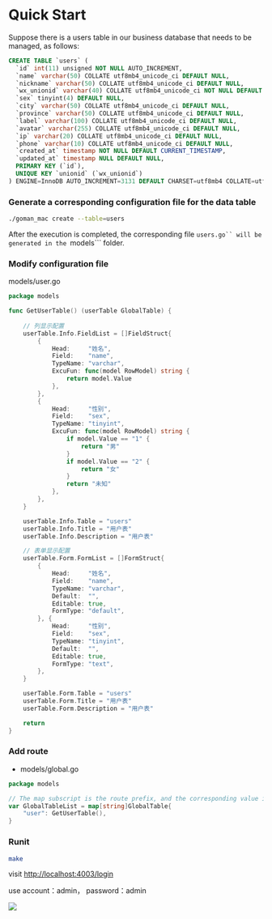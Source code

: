 # Quick Start

Suppose there is a users table in our business database that needs to be managed, as follows:

```sql
CREATE TABLE `users` (
  `id` int(11) unsigned NOT NULL AUTO_INCREMENT,
  `name` varchar(50) COLLATE utf8mb4_unicode_ci DEFAULT NULL,
  `nickname` varchar(50) COLLATE utf8mb4_unicode_ci DEFAULT NULL,
  `wx_unionid` varchar(40) COLLATE utf8mb4_unicode_ci NOT NULL DEFAULT '',
  `sex` tinyint(4) DEFAULT NULL,
  `city` varchar(50) COLLATE utf8mb4_unicode_ci DEFAULT NULL,
  `province` varchar(50) COLLATE utf8mb4_unicode_ci DEFAULT NULL,
  `label` varchar(100) COLLATE utf8mb4_unicode_ci DEFAULT NULL,
  `avatar` varchar(255) COLLATE utf8mb4_unicode_ci DEFAULT NULL,
  `ip` varchar(20) COLLATE utf8mb4_unicode_ci DEFAULT NULL,
  `phone` varchar(10) COLLATE utf8mb4_unicode_ci DEFAULT NULL,
  `created_at` timestamp NOT NULL DEFAULT CURRENT_TIMESTAMP,
  `updated_at` timestamp NULL DEFAULT NULL,
  PRIMARY KEY (`id`),
  UNIQUE KEY `unionid` (`wx_unionid`)
) ENGINE=InnoDB AUTO_INCREMENT=3131 DEFAULT CHARSET=utf8mb4 COLLATE=utf8mb4_unicode_ci;
```

### Generate a corresponding configuration file for the data table

```bash
./goman_mac create --table=users
```

After the execution is completed, the corresponding file ```users.go`` will be generated in the ```models``` folder.

### Modify configuration file


models/user.go

```go
package models

func GetUserTable() (userTable GlobalTable) {
    
    // 列显示配置
	userTable.Info.FieldList = []FieldStruct{
		{
			Head:     "姓名",
			Field:    "name",
			TypeName: "varchar",
			ExcuFun: func(model RowModel) string {
                return model.Value
            },
		},
		{
			Head:     "性别",
			Field:    "sex",
			TypeName: "tinyint",
			ExcuFun: func(model RowModel) string {
				if model.Value == "1" {
					return "男"
				}
				if model.Value == "2" {
					return "女"
				}
				return "未知"
			},
		},
	}

	userTable.Info.Table = "users"
	userTable.Info.Title = "用户表"
	userTable.Info.Description = "用户表"

    // 表单显示配置
	userTable.Form.FormList = []FormStruct{
		{
			Head:     "姓名",
			Field:    "name",
			TypeName: "varchar",
			Default:  "",
			Editable: true,
			FormType: "default",
		}, {
			Head:     "性别",
			Field:    "sex",
			TypeName: "tinyint",
			Default:  "",
			Editable: true,
			FormType: "text",
		},
	}

	userTable.Form.Table = "users"
	userTable.Form.Title = "用户表"
	userTable.Form.Description = "用户表"

	return
}
```

### Add route

- models/global.go

```go
package models

// The map subscript is the route prefix, and the corresponding value is the GlobalTable type, which is an abstract representation of the data of the form and the table.
var GlobalTableList = map[string]GlobalTable{
	"user": GetUserTable(),
}

```

### Runit

```bash
make
```
visit [http://localhost:4003/login](http://localhost:4003/login)

use account：admin， password：admin

![](https://ws1.sinaimg.cn/large/006tKfTcly1ft3wwounwjj31kw0w17wl.jpg)